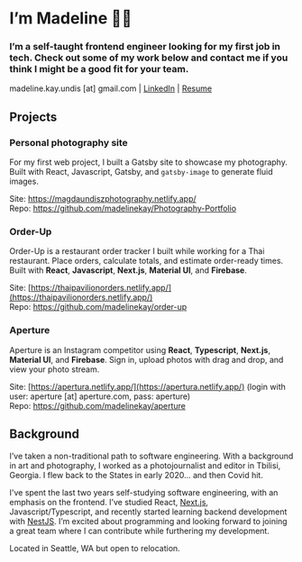 # I’m Madeline 👋🏻

### I’m a self-taught frontend engineer looking for my first job in tech. Check out some of my work below and contact me if you think I might be a good fit for your team.

madeline.kay.undis [at] gmail.com | [LinkedIn](https://www.linkedin.com/in/mad22und6780/) | [Resume](https://resume-2022-software.netlify.app/assets/madeline-undis-resume.pdf)

## Projects

### Personal photography site

For my first web project, I built a Gatsby site to showcase my photography. Built with React, Javascript, Gatsby, and `gatsby-image` to generate fluid images.

Site: https://magdaundiszphotography.netlify.app/<br>
Repo: https://github.com/madelinekay/Photography-Portfolio

### Order-Up

Order-Up is a restaurant order tracker I built while working for a Thai restaurant. Place orders, calculate totals, and estimate order-ready times. Built with **React**, **Javascript**, **Next.js**, **Material UI**, and **Firebase**.

Site: [https://thaipavilionorders.netlify.app/](https://thaipavilionorders.netlify.app/)<br>
Repo: https://github.com/madelinekay/order-up
### Aperture

Aperture is an Instagram competitor using **React**, **Typescript**, **Next.js**, **Material UI**, and **Firebase**. Sign in, upload photos with drag and drop, and view your photo stream.

Site: [https://apertura.netlify.app/](https://apertura.netlify.app/) (login with user: aperture [at] aperture.com, pass: aperture)<br>
Repo: https://github.com/madelinekay/aperture

## Background

I’ve taken a non-traditional path to software engineering. With a background in art and photography, I worked as a photojournalist and editor in Tbilisi, Georgia. I flew back to the States in early 2020... and then Covid hit.

I've spent the last two years self-studying software engineering, with an emphasis on the frontend. I’ve studied React, [Next.js](https://github.com/vercel/next.js), Javascript/Typescript, and recently started learning backend development with [NestJS](https://github.com/nestjs/nest). I’m excited about programming and looking forward to joining a great team where I can contribute while furthering my development.

Located in Seattle, WA but open to relocation.
